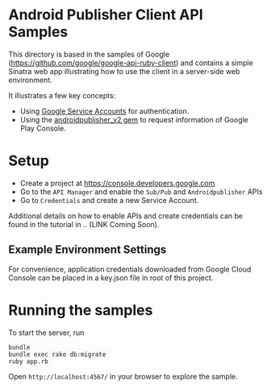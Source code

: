 # Android Publisher Client API Samples

This directory is based in the samples of Google (https://github.com/google/google-api-ruby-client) and contains a simple Sinatra web app illustrating how to use the client
in a server-side web environment.

It illustrates a few key concepts:

* Using [Google Service Accounts](https://console.developers.google.com/apis/credentials) for authentication.
* Using the [androidpublisher_v2 gem](http://www.rubydoc.info/github/google/google-api-ruby-client/Google/Apis/AndroidpublisherV2/AndroidPublisherService) to
  request information of Google Play Console.

# Setup

* Create a project at https://console.developers.google.com
* Go to the `API Manager` and enable the `Sub/Pub` and `Androidpublisher` APIs
* Go to `Credentials` and create a new Service Account.

Additional details on how to enable APIs and create credentials can be
found in the tutorial in .. (LINK Coming Soon).

## Example Environment Settings

For convenience, application credentials downloaded from Google Cloud Console can be placed in a key.json file in root of this project.


# Running the samples

To start the server, run

```
bundle
bundle exec rake db:migrate
ruby app.rb
```

Open `http://localhost:4567/` in your browser to explore the sample.
